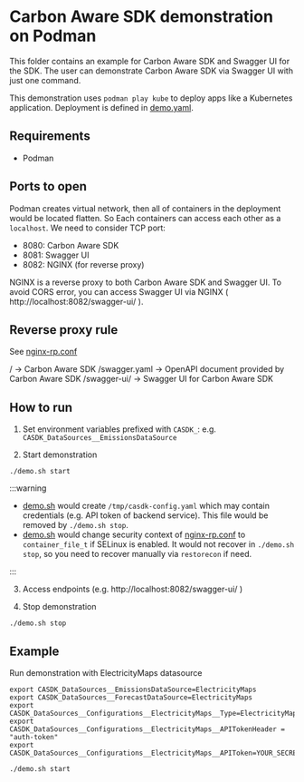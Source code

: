 # Carbon Aware SDK demonstration on Podman

This folder contains an example for Carbon Aware SDK and Swagger UI for the SDK. The user can demonstrate Carbon Aware SDK via Swagger UI with just one command.

This demonstration uses `podman play kube` to deploy apps like a Kubernetes application. Deployment is defined in [demo.yaml](demo.yaml).

## Requirements

- Podman

## Ports to open

Podman creates virtual network, then all of containers in the deployment would be located flatten. So Each containers can access each other as a `localhost`. We need to consider TCP port:

* 8080: Carbon Aware SDK
* 8081: Swagger UI
* 8082: NGINX (for reverse proxy)

NGINX is a reverse proxy to both Carbon Aware SDK and Swagger UI. To avoid CORS error, you can access Swagger UI via NGINX ( http://localhost:8082/swagger-ui/ ).

## Reverse proxy rule

See [nginx-rp.conf](nginx-rp.conf)

/ -> Carbon Aware SDK
/swagger.yaml -> OpenAPI document provided by Carbon Aware SDK
/swagger-ui/ -> Swagger UI for Carbon Aware SDK

## How to run

1. Set environment variables prefixed with `CASDK_`: e.g. `CASDK_DataSources__EmissionsDataSource`

2. Start demonstration

```
./demo.sh start
```

:::warning

* [demo.sh](demo.sh) would create `/tmp/casdk-config.yaml` which may contain credentials (e.g. API token of backend service). This file would be removed by `./demo.sh stop`.
* [demo.sh](demo.sh) would change security context of [nginx-rp.conf](nginx-rp.conf) to `container_file_t` if SELinux is enabled. It would not recover in `./demo.sh stop`, so you need to recover manually via `restorecon` if need.

:::

3. Access endpoints (e.g. http://localhost:8082/swagger-ui/ )

4. Stop demonstration

```
./demo.sh stop
```

## Example

Run demonstration with ElectricityMaps datasource

```
export CASDK_DataSources__EmissionsDataSource=ElectricityMaps
export CASDK_DataSources__ForecastDataSource=ElectricityMaps
export CASDK_DataSources__Configurations__ElectricityMaps__Type=ElectricityMaps
export CASDK_DataSources__Configurations__ElectricityMaps__APITokenHeader = "auth-token"
export CASDK_DataSources__Configurations__ElectricityMaps__APIToken=YOUR_SECRET_TOKEN

./demo.sh start
```
